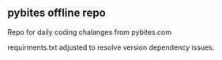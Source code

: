 
## pybites offline repo

Repo for daily coding chalanges from pybites.com

requirments.txt adjusted to resolve version dependency issues.
